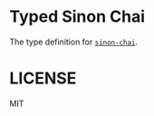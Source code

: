 # Typed Sinon Chai
The type definition for [`sinon-chai`](https://github.com/domenic/sinon-chai).

# LICENSE
MIT
